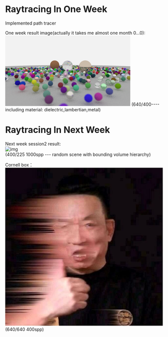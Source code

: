 # Raytracing In One Week
Implemented path tracer

One week result image(actually it takes me almost one month 0...0):  
![img](images/random.png)
(640/400----including material: dielectric,lambertian,metal)

# Raytracing In Next Week  
Next week session2 result:  
![img](images/cornellBox.jpg.jpg)  
(400/225 1000spp --- random scene with bounding volume hierarchy)

Cornell box：  
![img](images/shaoji.jpg)   
(640/640 400spp)  
